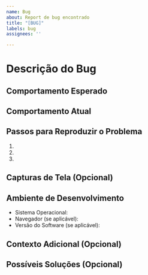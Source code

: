 ```yaml
---
name: Bug
about: Report de bug encontrado
title: "[BUG]"
labels: bug
assignees: ''

---
```


# Descrição do Bug

<!--- Descreva claramente qual é o propósito desta issue -->

## Comportamento Esperado

<!--- Descreva qual é o comportamento esperado após esta issue ser resolvida -->

## Comportamento Atual

<!--- Descreva qual é o comportamento atual antes de resolver esta issue -->

## Passos para Reproduzir o Problema

<!--- Se esta issue é sobre um bug, liste os passos para reproduzir o problema -->

1. 
2. 
3. 

## Capturas de Tela (Opcional)

<!--- Se aplicável, adicione capturas de tela para ajudar a explicar o problema -->

## Ambiente de Desenvolvimento

- Sistema Operacional:
- Navegador (se aplicável):
- Versão do Software (se aplicável):

## Contexto Adicional (Opcional)

<!--- Adicione qualquer informação adicional que possa ser relevante para entender ou resolver a issue -->

## Possíveis Soluções (Opcional)

<!--- Se você já tem ideias sobre como resolver o problema, sinta-se à vontade para compartilhá-las aqui -->
